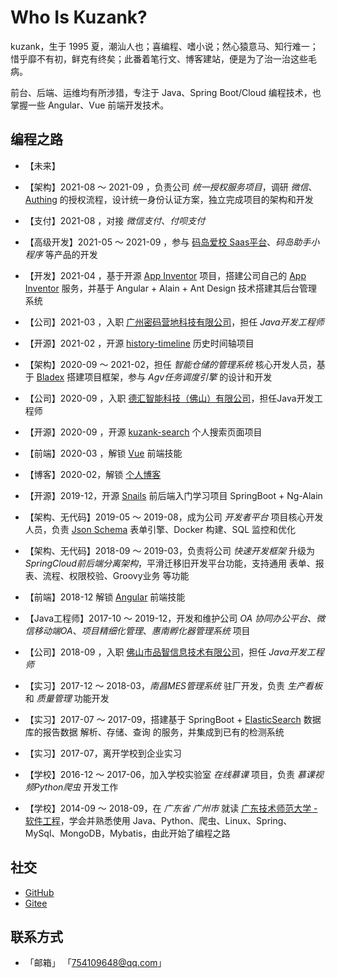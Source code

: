 # Who Is Kuzank?

kuzank，生于 1995 夏，潮汕人也；喜编程、嗜小说；然心猿意马、知行难一；惜乎靡不有初，鲜克有终矣；此番着笔行文、博客建站，便是为了治一治这些毛病。

前台、后端、运维均有所涉猎，专注于 Java、Spring Boot/Cloud 编程技术，也掌握一些 Angular、Vue 前端开发技术。


## 编程之路

* 【未来】

* 【架构】2021-08 ～ 2021-09  ，负责公司 *统一授权服务项目*，调研 *微信*、[Authing](https://www.authing.co) 的授权流程，设计统一身份认证方案，独立完成项目的架构和开发

* 【支付】2021-08 ，对接 *微信支付*、*付呗支付*

* 【高级开发】2021-05 ～ 2021-09 ，参与 [码岛爱校 Saas平台](https://tms.mimadao.com)、*码岛助手小程序* 等产品的开发

* 【开发】2021-04 ，基于开源 [App Inventor](https://appinventor.mit.edu) 项目，搭建公司自己的 [App Inventor](https://app.mimadao.com) 服务，并基于 Angular + Alain + Ant Design 技术搭建其后台管理系统

* 【公司】2021-03 ，入职 [广州密码营地科技有限公司](https://www.mimadao.com)，担任 *Java开发工程师*

* 【开源】2021-02 ，开源 [history-timeline](https://kuzank.com/history-timeline) 历史时间轴项目

* 【架构】2020-09 ～ 2021-02，担任 *智能仓储的管理系统* 核心开发人员，基于 [Bladex](https://bladex.vip) 搭建项目框架，参与 *Agv任务调度引擎* 的设计和开发

* 【公司】2020-09 ，入职 [德汇智能科技（佛山）有限公司](https://www.qcc.com/firm/41a321ffba8f21ee86e50aebf2801f4c.html)，担任Java开发工程师

* 【开源】2020-09 ，开源 [kuzank-search](https://kuzank.com/kuzank-search) 个人搜索页面项目

* 【前端】2020-03 ，解锁 [Vue](https://cn.vuejs.org) 前端技能

* 【博客】2020-02，解锁 [个人博客](https://kuzank.com)

* 【开源】2019-12，开源 [Snails](https://github.com/kuzank/snails) 前后端入门学习项目 SpringBoot + Ng-Alain 

* 【架构、无代码】2019-05 ～ 2019-08，成为公司 *开发者平台* 项目核心开发人员，负责 [Json Schema](https://ng-alain.com/form/getting-started/zh) 表单引擎、Docker 构建、SQL 监控和优化 

* 【架构、无代码】2018-09 ～ 2019-03，负责将公司 *快速开发框架* 升级为 *SpringCloud前后端分离架构*，平滑迁移旧开发平台功能，支持通用 表单、报表、流程、权限校验、Groovy业务 等功能

* 【前端】2018-12 解锁 [Angular](https://angular.cn) 前端技能

* 【Java工程师】2017-10 ～ 2019-12，开发和维护公司 *OA 协同办公平台*、*微信移动端OA*、*项目精细化管理*、*惠南孵化器管理系统* 项目

* 【公司】2018-09 ，入职 [佛山市品智信息技术有限公司](https://aiqicha.baidu.com/company_detail_31181260260824)，担任 *Java开发工程师*

* 【实习】2017-12 ～ 2018-03，*南昌MES管理系统* 驻厂开发，负责 *生产看板* 和 *质量管理* 功能开发

* 【实习】2017-07 ～ 2017-09，搭建基于 SpringBoot + [ElasticSearch](https://www.elastic.co) 数据库的报告数据 解析、存储、查询 的服务，并集成到已有的检测系统

* 【实习】2017-07，离开学校到企业实习

* 【学校】2016-12 ～ 2017-06，加入学校实验室 *在线慕课* 项目，负责 *慕课视频Python爬虫* 开发工作

* 【学校】2014-09 ～ 2018-09，在 *广东省 广州市* 就读 [广东技术师范大学 - 软件工程](https://www.gpnu.edu.cn)，学会并熟悉使用 Java、Python、爬虫、Linux、Spring、MySql、MongoDB，Mybatis，由此开始了编程之路


## 社交

* [ GitHub ](https://github.com/kuzank)
* [ Gitee ](https://gitee.com/kuzank)


## 联系方式

* 「邮箱」 「754109648@qq.com」

